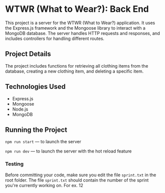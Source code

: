 # WTWR (What to Wear?): Back End

This project is a server for the WTWR (What to Wear?) application. It uses the Express.js framework and the Mongoose library to interact with a MongoDB database. The server handles HTTP requests and responses, and includes controllers for handling different routes.

## Project Details

The project includes functions for retrieving all clothing items from the database, creating a new clothing item, and deleting a specific item.

## Technologies Used

- Express.js
- Mongoose
- Node.js
- MongoDB

## Running the Project

`npm run start` — to launch the server

`npm run dev` — to launch the server with the hot reload feature

### Testing

Before committing your code, make sure you edit the file `sprint.txt` in the root folder. The file `sprint.txt` should contain the number of the sprint you're currently working on. For ex. 12
